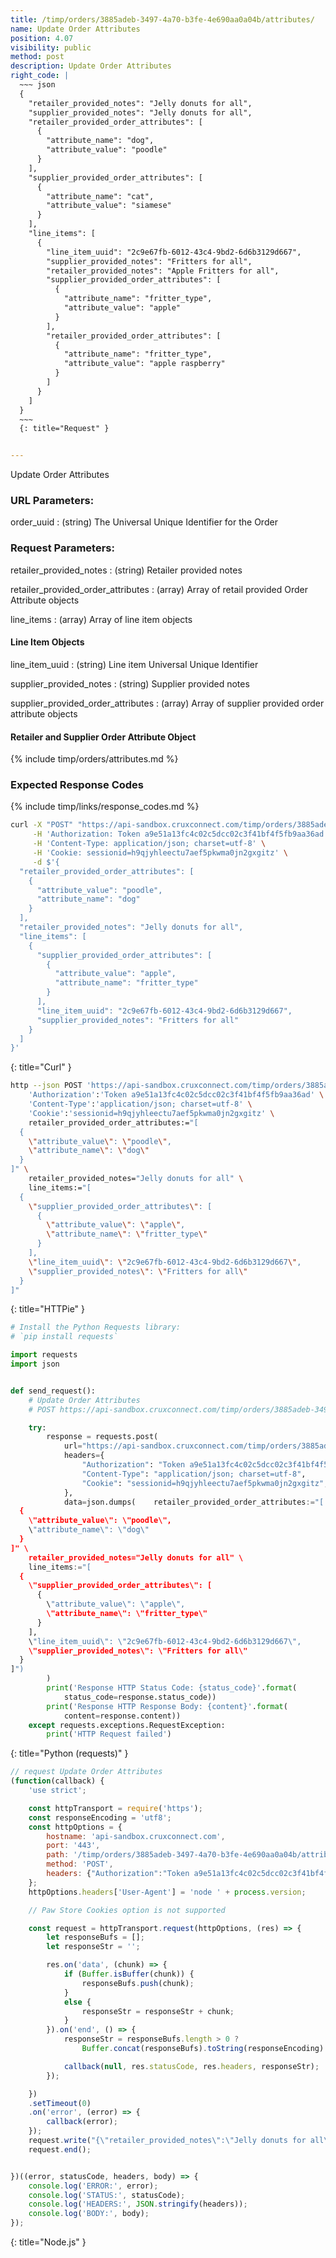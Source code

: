 ```yaml
---
title: /timp/orders/3885adeb-3497-4a70-b3fe-4e690aa0a04b/attributes/
name: Update Order Attributes
position: 4.07
visibility: public
method: post
description: Update Order Attributes
right_code: |
  ~~~ json
  {
    "retailer_provided_notes": "Jelly donuts for all",
    "supplier_provided_notes": "Jelly donuts for all",
    "retailer_provided_order_attributes": [
      {
        "attribute_name": "dog",
        "attribute_value": "poodle"
      }
    ],
    "supplier_provided_order_attributes": [
      {
        "attribute_name": "cat",
        "attribute_value": "siamese"
      }
    ],
    "line_items": [
      {
        "line_item_uuid": "2c9e67fb-6012-43c4-9bd2-6d6b3129d667",
        "supplier_provided_notes": "Fritters for all",
        "retailer_provided_notes": "Apple Fritters for all",
        "supplier_provided_order_attributes": [
          {
            "attribute_name": "fritter_type",
            "attribute_value": "apple"
          }
        ],
        "retailer_provided_order_attributes": [
          {
            "attribute_name": "fritter_type",
            "attribute_value": "apple raspberry"
          }
        ]
      }
    ]
  }
  ~~~
  {: title="Request" }


---
```

Update Order Attributes

### URL Parameters:

order_uuid
: (string) The Universal Unique Identifier for the Order

### Request Parameters:

retailer_provided_notes
: (string) Retailer provided notes

retailer_provided_order_attributes
: (array) Array of retail provided Order Attribute objects

line_items
: (array) Array of line item objects

#### Line Item Objects

line_item_uuid
: (string) Line item Universal Unique Identifier

supplier_provided_notes
: (string) Supplier provided notes

supplier_provided_order_attributes
: (array) Array of supplier provided order attribute objects

#### Retailer and Supplier Order Attribute Object

{% include timp/orders/attributes.md %}

### Expected Response Codes

{% include timp/links/response_codes.md %}


~~~ bash
curl -X "POST" "https://api-sandbox.cruxconnect.com/timp/orders/3885adeb-3497-4a70-b3fe-4e690aa0a04b/attributes/" \
     -H 'Authorization: Token a9e51a13fc4c02c5dcc02c3f41bf4f5fb9aa36ad' \
     -H 'Content-Type: application/json; charset=utf-8' \
     -H 'Cookie: sessionid=h9qjyhleectu7aef5pkwma0jn2gxgitz' \
     -d $'{
  "retailer_provided_order_attributes": [
    {
      "attribute_value": "poodle",
      "attribute_name": "dog"
    }
  ],
  "retailer_provided_notes": "Jelly donuts for all",
  "line_items": [
    {
      "supplier_provided_order_attributes": [
        {
          "attribute_value": "apple",
          "attribute_name": "fritter_type"
        }
      ],
      "line_item_uuid": "2c9e67fb-6012-43c4-9bd2-6d6b3129d667",
      "supplier_provided_notes": "Fritters for all"
    }
  ]
}'

~~~
{: title="Curl" }

~~~ bash
http --json POST 'https://api-sandbox.cruxconnect.com/timp/orders/3885adeb-3497-4a70-b3fe-4e690aa0a04b/attributes/' \
    'Authorization':'Token a9e51a13fc4c02c5dcc02c3f41bf4f5fb9aa36ad' \
    'Content-Type':'application/json; charset=utf-8' \
    'Cookie':'sessionid=h9qjyhleectu7aef5pkwma0jn2gxgitz' \
    retailer_provided_order_attributes:="[
  {
    \"attribute_value\": \"poodle\",
    \"attribute_name\": \"dog\"
  }
]" \
    retailer_provided_notes="Jelly donuts for all" \
    line_items:="[
  {
    \"supplier_provided_order_attributes\": [
      {
        \"attribute_value\": \"apple\",
        \"attribute_name\": \"fritter_type\"
      }
    ],
    \"line_item_uuid\": \"2c9e67fb-6012-43c4-9bd2-6d6b3129d667\",
    \"supplier_provided_notes\": \"Fritters for all\"
  }
]"

~~~
{: title="HTTPie" }

~~~ python
# Install the Python Requests library:
# `pip install requests`

import requests
import json


def send_request():
    # Update Order Attributes
    # POST https://api-sandbox.cruxconnect.com/timp/orders/3885adeb-3497-4a70-b3fe-4e690aa0a04b/attributes/

    try:
        response = requests.post(
            url="https://api-sandbox.cruxconnect.com/timp/orders/3885adeb-3497-4a70-b3fe-4e690aa0a04b/attributes/",
            headers={
                "Authorization": "Token a9e51a13fc4c02c5dcc02c3f41bf4f5fb9aa36ad",
                "Content-Type": "application/json; charset=utf-8",
                "Cookie": "sessionid=h9qjyhleectu7aef5pkwma0jn2gxgitz",
            },
            data=json.dumps(    retailer_provided_order_attributes:="[
  {
    \"attribute_value\": \"poodle\",
    \"attribute_name\": \"dog\"
  }
]" \
    retailer_provided_notes="Jelly donuts for all" \
    line_items:="[
  {
    \"supplier_provided_order_attributes\": [
      {
        \"attribute_value\": \"apple\",
        \"attribute_name\": \"fritter_type\"
      }
    ],
    \"line_item_uuid\": \"2c9e67fb-6012-43c4-9bd2-6d6b3129d667\",
    \"supplier_provided_notes\": \"Fritters for all\"
  }
]")
        )
        print('Response HTTP Status Code: {status_code}'.format(
            status_code=response.status_code))
        print('Response HTTP Response Body: {content}'.format(
            content=response.content))
    except requests.exceptions.RequestException:
        print('HTTP Request failed')

~~~
{: title="Python (requests)" }

~~~ javascript
// request Update Order Attributes
(function(callback) {
    'use strict';

    const httpTransport = require('https');
    const responseEncoding = 'utf8';
    const httpOptions = {
        hostname: 'api-sandbox.cruxconnect.com',
        port: '443',
        path: '/timp/orders/3885adeb-3497-4a70-b3fe-4e690aa0a04b/attributes/',
        method: 'POST',
        headers: {"Authorization":"Token a9e51a13fc4c02c5dcc02c3f41bf4f5fb9aa36ad","Content-Type":"application/json; charset=utf-8","Cookie":"sessionid=h9qjyhleectu7aef5pkwma0jn2gxgitz"}
    };
    httpOptions.headers['User-Agent'] = 'node ' + process.version;

    // Paw Store Cookies option is not supported

    const request = httpTransport.request(httpOptions, (res) => {
        let responseBufs = [];
        let responseStr = '';

        res.on('data', (chunk) => {
            if (Buffer.isBuffer(chunk)) {
                responseBufs.push(chunk);
            }
            else {
                responseStr = responseStr + chunk;
            }
        }).on('end', () => {
            responseStr = responseBufs.length > 0 ?
                Buffer.concat(responseBufs).toString(responseEncoding) : responseStr;

            callback(null, res.statusCode, res.headers, responseStr);
        });

    })
    .setTimeout(0)
    .on('error', (error) => {
        callback(error);
    });
    request.write("{\"retailer_provided_notes\":\"Jelly donuts for all\",\"retailer_provided_order_attributes\":[{\"attribute_name\":\"dog\",\"attribute_value\":\"poodle\"}],\"line_items\":[{\"line_item_uuid\":\"2c9e67fb-6012-43c4-9bd2-6d6b3129d667\",\"supplier_provided_notes\":\"Fritters for all\",\"supplier_provided_order_attributes\":[{\"attribute_name\":\"fritter_type\",\"attribute_value\":\"apple\"}]}]}")
    request.end();


})((error, statusCode, headers, body) => {
    console.log('ERROR:', error);
    console.log('STATUS:', statusCode);
    console.log('HEADERS:', JSON.stringify(headers));
    console.log('BODY:', body);
});

~~~
{: title="Node.js" }
